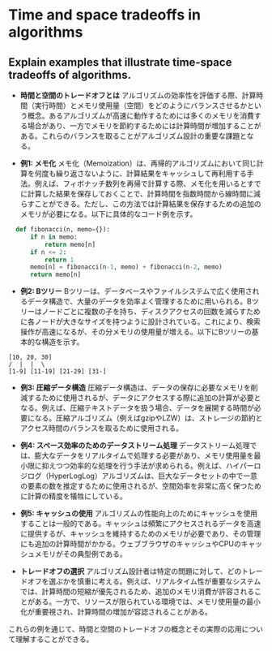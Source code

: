 # Time and space tradeoffs in algorithms

## Explain examples that illustrate time-space tradeoffs of algorithms.

- **時間と空間のトレードオフとは**
  アルゴリズムの効率性を評価する際、計算時間（実行時間）とメモリ使用量（空間）をどのようにバランスさせるかという概念。あるアルゴリズムが高速に動作するためには多くのメモリを消費する場合があり、一方でメモリを節約するためには計算時間が増加することがある。これらのバランスを取ることがアルゴリズム設計の重要な課題となる。

- **例1: メモ化**
  メモ化（Memoization）は、再帰的アルゴリズムにおいて同じ計算を何度も繰り返さないように、計算結果をキャッシュして再利用する手法。例えば、フィボナッチ数列を再帰で計算する際、メモ化を用いるとすでに計算した結果を保存しておくことで、計算時間を指数時間から線時間に減らすことができる。ただし、この方法では計算結果を保存するための追加のメモリが必要になる。以下に具体的なコード例を示す。

```python
  def fibonacci(n, memo={}):
      if n in memo:
          return memo[n]
      if n <= 2:
          return 1
      memo[n] = fibonacci(n-1, memo) + fibonacci(n-2, memo)
      return memo[n]
```

- **例2: Bツリー**
  Bツリーは、データベースやファイルシステムで広く使用されるデータ構造で、大量のデータを効率よく管理するために用いられる。Bツリーはノードごとに複数の子を持ち、ディスクアクセスの回数を減らすために各ノードが大きなサイズを持つように設計されている。これにより、検索操作が高速になるが、その分メモリの使用量が増える。以下にBツリーの基本的な構造を示す。

```
[10, 20, 30]
/  |  |  \
[1-9] [11-19] [21-29] [31-]
```

- **例3: 圧縮データ構造**
圧縮データ構造は、データの保存に必要なメモリを削減するために使用されるが、データにアクセスする際に追加の計算が必要となる。例えば、圧縮テキストデータを扱う場合、データを展開する時間が必要になる。圧縮アルゴリズム（例えばgzipやLZW）は、ストレージの節約とアクセス時間のバランスを取るために使用される。

- **例4: スペース効率のためのデータストリーム処理**
データストリーム処理では、膨大なデータをリアルタイムで処理する必要があり、メモリ使用量を最小限に抑えつつ効率的な処理を行う手法が求められる。例えば、ハイパーロジログ（HyperLogLog）アルゴリズムは、巨大なデータセットの中で一意の要素の数を推定するために使用されるが、空間効率を非常に高く保つために計算の精度を犠牲にしている。

- **例5: キャッシュの使用**
アルゴリズムの性能向上のためにキャッシュを使用することは一般的である。キャッシュは頻繁にアクセスされるデータを高速に提供するが、キャッシュを維持するためのメモリが必要であり、その管理にも追加の計算時間がかかる。ウェブブラウザのキャッシュやCPUのキャッシュメモリがその典型例である。

- **トレードオフの選択**
アルゴリズム設計者は特定の問題に対して、どのトレードオフを選ぶかを慎重に考える。例えば、リアルタイム性が重要なシステムでは、計算時間の短縮が優先されるため、追加のメモリ消費が許容されることがある。一方で、リソースが限られている環境では、メモリ使用量の最小化が重要視され、計算時間の増加が容認されることがある。

これらの例を通じて、時間と空間のトレードオフの概念とその実際の応用について理解することができる。
